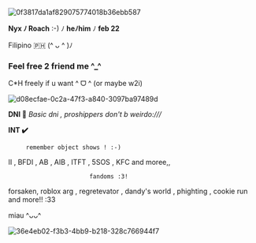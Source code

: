 
![0f3817da1af829075774018b36ebb587](https://github.com/user-attachments/assets/4546a582-b340-43fa-81a4-8f6c5f24b08c)

**Nyx ﾉ Roach** :-) ﾉ **heﾉhim** ﾉ **feb 22**

Filipino 🇵🇭  (^ ᴗ  ^ )ﾉ

### Feel free 2 friend me ^_^

C*H freely if u want ^ ᗜ ^ (or maybe w2i)

![d08ecfae-0c2a-47f3-a840-3097ba97489d](https://github.com/user-attachments/assets/6f6631e9-20bc-45f3-9d3d-82247f31cdf5)

**DNI 🚫**
_Basic dni , proshippers don't b weirdo:///_

**INT ✔️**

         remember object shows ! :-)

II , BFDI , AB , AIB , ITFT , 5SOS , KFC and moree,,

                           fandoms :3!
forsaken, roblox arg , regretevator , dandy's world , phighting , cookie run and more!! :33



miau ^ᴗᴗ^

![36e4eb02-f3b3-4bb9-b218-328c766944f7](https://github.com/user-attachments/assets/f7af5313-ce74-4746-ab89-18dbcc6fb026)
